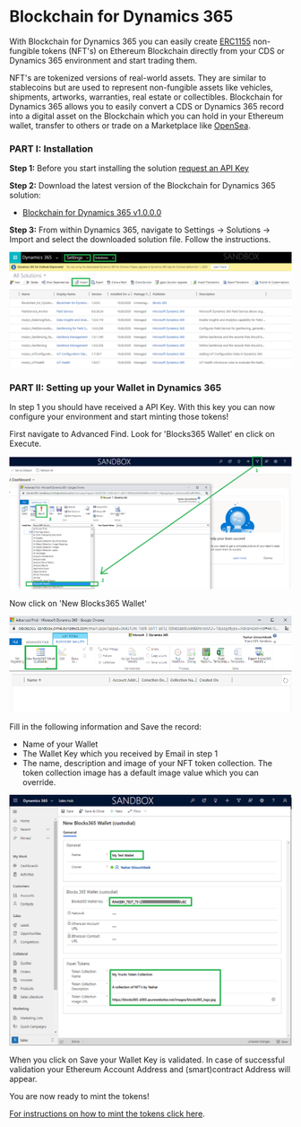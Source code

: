 # Blockchain for Dynamics 365

With Blockchain for Dynamics 365 you can easily create [ERC1155](https://eips.ethereum.org/EIPS/eip-1155) non-fungible tokens (NFT's) on Ethereum Blockchain directly from your CDS or Dynamics 365 environment and start trading them.

NFT's are tokenized versions of real-world assets. They are similar to stablecoins but are used to represent non-fungible assets like vehicles, shipments, artworks, warranties, real estate or collectibles. Blockchain for Dynamics 365 allows you to easily convert a CDS or Dynamics 365 record into a digital asset on the Blockchain which you can hold in your Ethereum wallet, transfer to others or trade on a Marketplace like [OpenSea](https://www.opensea.io).

### PART I: Installation

**Step 1:** Before you start installing the solution [request an API Key](https://www.blocks365.com/blockchain-for-dynamics365)

**Step 2:** Download the latest version of the Blockchain for Dynamics 365 solution:
- [Blockchain for Dynamics 365 v1.0.0.0](https://github.com/Blocks-365/blockchain-for-dynamics365/releases/download/1.0.0.0/Blockchain_for_Dynamics365_1_0_0_0.zip)

**Step 3:** From within Dynamics 365, navigate to Settings → Solutions → Import and select the downloaded solution file. Follow the instructions.

<kbd>![](/images/import-crm-solution.png)</kbd>

### PART II: Setting up your Wallet in Dynamics 365

In step 1 you should have received a API Key. With this key you can now configure your environment and start minting those tokens!

First navigate to Advanced Find. Look for 'Blocks365 Wallet' en click on Execute.

<kbd>![select-blocks365-wallet](/images/select-blocks365-wallet.png)</kbd>

Now click on 'New Blocks365 Wallet'

<kbd>![new-blocks365-wallet](/images/new-blocks365-wallet.png)</kbd>

Fill in the following information and Save the record:
- Name of your Wallet
- The Wallet Key  which you received by Email in step 1
- The name, description and image of your NFT token collection. The token collection image has a default image value which you can override.

<kbd>![new-wallet](/images/new-wallet.png)</kbd>

When you click on Save your Wallet Key is validated. In case of successful validation your Ethereum Account Address and (smart)contract Address will appear.

You are now ready to mint the tokens! 

[For instructions on how to mint the tokens click here](https://www.blocks365.com/blockchain-for-dynamics365).



